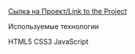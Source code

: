 [Сылка на Проект/Link to the Project](https://edgar0995.github.io/beauty/#)

Используемые технологии

HTML5
CSS3
JavaScript
